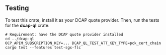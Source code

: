 ## Testing

To test this crate, install it as your DCAP quote provider.
Then, run the tests for the **dcap-ql** crate:

```
# Requirement: have the DCAP quote provider installed
cd ../dcap-ql
OCP_APIM_SUBSCRIPTION_KEY=... DCAP_QL_TEST_ATT_KEY_TYPE=pck_cert_chain cargo test --features test-sgx-flc
```
